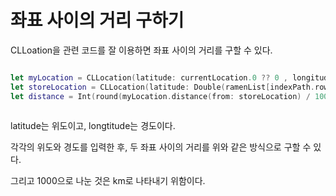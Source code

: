 좌표 사이의 거리 구하기
==================

CLLoation을 관련 코드를 잘 이용하면 좌표 사이의 거리를 구할 수 있다.   

```swift

let myLocation = CLLocation(latitude: currentLocation.0 ?? 0 , longitude: currentLocation.1 ?? 0 )
let storeLocation = CLLocation(latitude: Double(ramenList[indexPath.row].y) ?? 0, longitude: Double(ramenList[indexPath.row].x) ?? 0)
let distance = Int(round(myLocation.distance(from: storeLocation) / 1000))
        
```

latitude는 위도이고, longtitude는 경도이다.

각각의 위도와 경도를 입력한 후, 두 좌표 사이의 거리를 위와 같은 방식으로 구할 수 있다. 

그리고 1000으로 나눈 것은 km로 나타내기 위함이다.






















